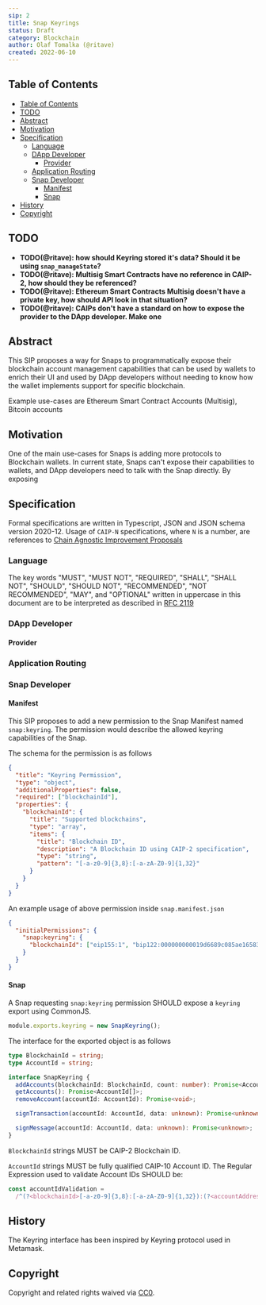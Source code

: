 ```yaml
---
sip: 2
title: Snap Keyrings
status: Draft
category: Blockchain
author: Olaf Tomalka (@ritave)
created: 2022-06-10
---
```


## Table of Contents

- [Table of Contents](#table-of-contents)
- [TODO](#todo)
- [Abstract](#abstract)
- [Motivation](#motivation)
- [Specification](#specification)
  - [Language](#language)
  - [DApp Developer](#dapp-developer)
    - [Provider](#provider)
  - [Application Routing](#application-routing)
  - [Snap Developer](#snap-developer)
    - [Manifest](#manifest)
    - [Snap](#snap)
- [History](#history)
- [Copyright](#copyright)

## TODO

- **TODO(@ritave): how should Keyring stored it's data? Should it be using `snap_manageState`?**
- **TODO(@ritave): Multisig Smart Contracts have no reference in CAIP-2, how should they be referenced?**
- **TODO(@ritave): Ethereum Smart Contracts Multisig doesn't have a private key, how should API look in that situation?**
- **TODO(@ritave): CAIPs don't have a standard on how to expose the provider to the DApp developer. Make one**

## Abstract

This SIP proposes a way for Snaps to programmatically expose their blockchain account management capabilities that can be used by wallets to enrich their UI and used by DApp developers without needing to know how the wallet implements support for specific blockchain.

Example use-cases are Ethereum Smart Contract Accounts (Multisig), Bitcoin accounts

## Motivation

One of the main use-cases for Snaps is adding more protocols to Blockchain wallets. In current state, Snaps can't expose their capabilities to wallets, and DApp developers need to talk with the Snap directly. By exposing

## Specification

Formal specifications are written in Typescript, JSON and JSON schema version 2020-12. Usage of `CAIP-N` specifications, where `N` is a number, are references to [Chain Agnostic Improvement Proposals](https://github.com/ChainAgnostic/CAIPs)

### Language

The key words "MUST", "MUST NOT", "REQUIRED", "SHALL", "SHALL NOT",
"SHOULD", "SHOULD NOT", "RECOMMENDED", "NOT RECOMMENDED", "MAY", and
"OPTIONAL" written in uppercase in this document are to be interpreted as described in [RFC 2119](https://www.ietf.org/rfc/rfc2119.txt)

### DApp Developer

#### Provider

### Application Routing

### Snap Developer

#### Manifest

This SIP proposes to add a new permission to the Snap Manifest named `snap:keyring`. The permission would describe the allowed keyring capabilities of the Snap.

The schema for the permission is as follows

```json
{
  "title": "Keyring Permission",
  "type": "object",
  "additionalProperties": false,
  "required": ["blockchainId"],
  "properties": {
    "blockchainId": {
      "title": "Supported blockchains",
      "type": "array",
      "items": {
        "title": "Blockchain ID",
        "description": "A Blockchain ID using CAIP-2 specification",
        "type": "string",
        "pattern": "[-a-z0-9]{3,8}:[-a-zA-Z0-9]{1,32}"
      }
    }
  }
}
```

An example usage of above permission inside `snap.manifest.json`

```json
{
  "initialPermissions": {
    "snap:keyring": {
      "blockchainId": ["eip155:1", "bip122:000000000019d6689c085ae165831e93"]
    }
  }
}
```

#### Snap

A Snap requesting `snap:keyring` permission SHOULD expose a `keyring` export using CommonJS.

```typescript
module.exports.keyring = new SnapKeyring();
```

The interface for the exported object is as follows

```typescript
type BlockchainId = string;
type AccountId = string;

interface SnapKeyring {
  addAccounts(blockchainId: BlockchainId, count: number): Promise<AccountId[]>;
  getAccounts(): Promise<AccountId[]>;
  removeAccount(accountId: AccountId): Promise<void>;

  signTransaction(accountId: AccountId, data: unknown): Promise<unknown>;

  signMessage(accountId: AccountId, data: unknown): Promise<unknown>;
}
```

`BlockchainId` strings MUST be CAIP-2 Blockchain ID.

`AccountId` strings MUST be fully qualified CAIP-10 Account ID. The Regular Expression used to validate Account IDs SHOULD be:

```typescript
const accountIdValidation =
  /^(?<blockchainId>[-a-z0-9]{3,8}:[-a-zA-Z0-9]{1,32}):(?<accountAddress>[a-zA-Z0-9]{1,64})$/;
```

## History

The Keyring interface has been inspired by Keyring protocol used in Metamask.

## Copyright

Copyright and related rights waived via [CC0](../LICENSE).
